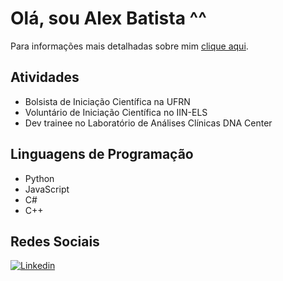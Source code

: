 # Olá, sou Alex Batista ^^
Para informações mais detalhadas sobre mim [clique aqui](https://sites.google.com/view/alex-batista-da-costa/pt).

## Atividades
- Bolsista de Iniciação Científica na UFRN
- Voluntário de Iniciação Científica no IIN-ELS
- Dev trainee no Laboratório de Análises Clínicas DNA Center

## Linguagens de Programação
- Python
- JavaScript
- C#
- C++

## Redes Sociais
[![Linkedin](https://img.shields.io/badge/LinkedIn-0077B5?style=for-the-badge&logo=linkedin&logoColor=white)](https://www.linkedin.com/in/alex-batista-da-costa-880818247/)

